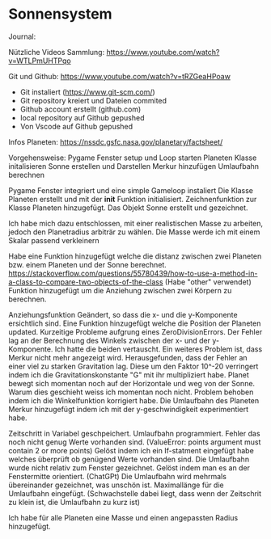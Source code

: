 # Sonnensystem

Journal:

Nützliche Videos Sammlung:
https://www.youtube.com/watch?v=WTLPmUHTPqo

Git und Github:
https://www.youtube.com/watch?v=tRZGeaHPoaw
- Git instaliert (https://www.git-scm.com/)
- Git repository kreiert und Dateien commited
- Github account erstellt (github.com)
- local repository auf Github gepushed
- Von Vscode auf Github gepushed

Infos Planeten:
https://nssdc.gsfc.nasa.gov/planetary/factsheet/


Vorgehensweise:
Pygame Fenster setup und Loop starten
Planeten Klasse initalisieren
Sonne erstellen und Darstellen 
Merkur hinzufügen
Umlaufbahn berechnen



Pygame Fenster integriert und eine simple Gameloop instaliert
Die Klasse Planeten erstellt und mit der __init__ Funktion initialisiert.
Zeichnenfunktion zur Klasse Planeten hinzugefügt. 
Das Objekt Sonne erstellt und gezeichnet.

Ich habe mich dazu entschlossen, mit einer realistischen Masse zu arbeiten, jedoch den Planetradius arbiträr zu wählen. 
Die Masse werde ich mit einem Skalar passend verkleinern

Habe eine Funktion hinzugefügt welche die distanz zwischen zwei Planeten bzw. einem Planeten und der Sonne berechnet. 
https://stackoverflow.com/questions/55780439/how-to-use-a-method-in-a-class-to-compare-two-objects-of-the-class (Habe "other" verwendet)
Funktion hinzugefügt um die Anziehung zwischen zwei Körpern zu berechnen. 


Anziehungsfunktion Geändert, so dass die x- und die y-Komponente ersichtlich sind.
Eine Funktion hinzugefügt welche die Position der Planeten updated.
Kurzeitige Probleme aufgrung eines ZeroDivisionErrors.
Der Fehler lag an der Berechnung des Winkels zwischen der x- und der y-Komponente. 
Ich hatte die beiden vertauscht.
Ein weiteres Problem ist, dass Merkur nicht mehr angezeigt wird. 
Herausgefunden, dass der Fehler an einer viel zu starken Gravitation lag. 
Diese um den Faktor 10^-20 verringert indem ich die Gravitationskonstante "G" mit ihr multipliziert habe.
Planet bewegt sich momentan noch auf der Horizontale und weg von der Sonne.
Warum dies geschieht weiss ich momentan noch nicht. 
Problem behoben indem ich die Winkelfunktion korrigiert habe. 
Die Umlaufbahn des Planeten Merkur hinzugefügt indem ich mit der y-geschwindigkeit experimentiert habe. 

Zeitschritt in Variabel geschpeichert. 
Umlaufbahn programmiert. Fehler das noch nicht genug Werte vorhanden sind.
(ValueError: points argument must contain 2 or more points)
Gelöst indem ich ein If-statment eingefügt habe welches überprüft ob genügend Werte vorhanden sind.
Die Umlaufbahn wurde nicht relativ zum Fenster gezeichnet. Gelöst indem man es an der Fenstermitte orientiert. (ChatGPt) 
Die Umlaufbahn wird mehrmals übereinander gezeichnet, was unschön ist. 
Maximallänge für die Umlaufbahn eingefügt. (Schwachstelle dabei liegt, dass wenn der Zeitschrit zu klein ist, die Umlaufbahn zu kurz ist)

Ich habe für alle Planeten eine Masse und einen angepassten Radius hinzugefügt.  